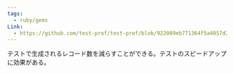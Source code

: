 ```yaml
---
tags:
  - ruby/gems
Link:
  - https://github.com/test-prof/test-prof/blob/922009eb771364f5a4057d281f77c9820cf631e5/docs/recipes/let_it_be.md
---
```

テストで生成されるレコード数を減らすことができる。テストのスピードアップに効果がある。

